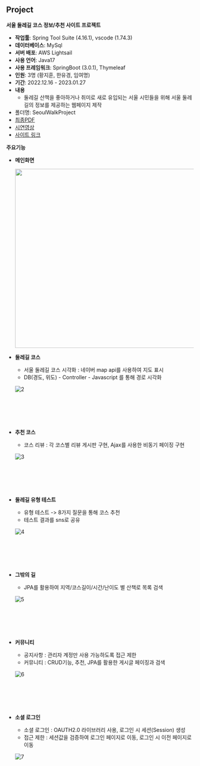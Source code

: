 ## Project

 **서울 둘레길 코스 정보/추천 사이트 프로젝트**  
- **작업툴**: Spring Tool Suite (4.16.1), vscode (1.74.3)
- **데이터베이스**: MySql
- **서버 배포**: AWS Lightsail
- **사용 언어**: Java17
- **사용 프레임워크**: SpringBoot (3.0.1), Thymeleaf
- **인원**: 3명 (황지훈, 한유경, 임여명)
- **기간**: 2022.12.16 - 2023.01.27  
- **내용**
  - 둘레길 산책을 좋아하거나 취미로 새로 유입되는 서울 시민들을 위해 서울 둘레길의 정보를 제공하는 웹페이지 제작
- 폴더명: SeoulWalkProject
- [최종PDF](https://github.com/ryeomyoung2/SeoulWalkProject/blob/main/SeoulWalk/Seoul%20Walk.pdf)
- [시연영상](https://www.youtube.com/watch?v=FQA0DWPVtXA)
- <a href="https://seoulwalk.kro.kr">사이트 링크</a>

**주요기능** 
- **메인화면**

   <img src="https://user-images.githubusercontent.com/115764986/216860479-51b211c0-8e9f-4056-96f3-33a9d99999ba.jpg"  width="600" height="480">

- **둘레길 코스**
  - 서울 둘레길 코스 시각화 : 네이버 map api를 사용하여 지도 표시
  - DB(경도, 위도) - Controller - Javascript 를 통해 경로 시각화

   ![2](https://user-images.githubusercontent.com/115764986/216862469-43fe4edc-c41c-4814-88cd-0f65d68a4e7a.gif)
 
 <br><br><br><br>

 - **추천 코스**
   - 코스 리뷰 : 각 코스별 리뷰 게시판 구현, Ajax를 사용한 비동기 페이징 구현

    ![3](https://user-images.githubusercontent.com/115764986/216863688-d00bf619-07be-489e-b25f-77acf7ed2079.gif)

 <br><br><br><br>

 - **둘레길 유형 테스트**
   - 유형 테스트 -> 8가지 질문을 통해 코스 추천
   - 테스트 결과를 sns로 공유

    ![4](https://user-images.githubusercontent.com/115764986/216865478-c982c47e-9862-4bf7-9f5a-5284864e33bd.gif)
 
 <br><br><br><br> 
 
 - **그밖의 길**
   - JPA를 활용하여 지역/코스길이/시간/난이도 별 산책로 목록 검색
   
    ![5](https://user-images.githubusercontent.com/115764986/216866081-9edd7d6f-b365-409c-9742-b6d76f7250ac.gif)
   
 <br><br><br><br>

 - **커뮤니티**
   - 공지사항 : 관리자 계정만 사용 가능하도록 접근 제한
   - 커뮤니티 : CRUD기능, 추천, JPA를 활용한 게시글 페이징과 검색
   
    ![6](https://user-images.githubusercontent.com/115764986/216868847-c178f9cc-b272-4ad1-97f0-592f6aacf297.gif)
 
  <br><br><br><br>
 
  - **소셜 로그인**
    - 소셜 로그인 : OAUTH2.0 라이브러리 사용, 로그인 시 세션(Session) 생성
    - 접근 제한 : 세션값을 검증하여 로그인 페이지로 이동, 로그인 시 이전 페이지로 이동
   
    ![7](https://user-images.githubusercontent.com/115764986/216869979-64717429-6814-4fea-8506-f2d84788f8fa.gif)
